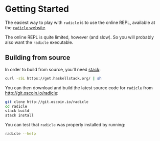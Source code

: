 # Getting Started

The easiest way to play with `radicle` is to use the online REPL, available at
the [`radicle` website](http://radicle.xyz).

The online REPL is quite limited, however (and slow). So you will probably also
want the `radicle` executable.

## Building from source

In order to build from source, you'll need
[stack](https://docs.haskellstack.org/en/stable/README/):

```bash
curl -sSL https://get.haskellstack.org/ | sh
```

You can then download and build the latest source code for `radicle` from
http://git.oscoin.io/radicle:

```bash
git clone http://git.oscoin.io/radicle
cd radicle
stack build
stack install
```

You can test that `radicle` was properly installed by running:

```bash
radicle --help
```
